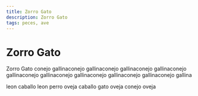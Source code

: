 ```yaml
---
title: Zorro Gato
description: Zorro Gato
tags: peces, ave
---
```


# Zorro Gato

Zorro Gato conejo gallinaconejo gallinaconejo gallinaconejo gallinaconejo gallinaconejo gallinaconejo gallinaconejo gallinaconejo gallinaconejo gallina

leon caballo leon perro oveja caballo gato oveja conejo oveja